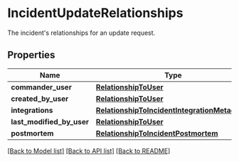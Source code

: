 # IncidentUpdateRelationships

The incident's relationships for an update request.

## Properties

| Name                      | Type                                                                                            | Description | Notes      |
| ------------------------- | ----------------------------------------------------------------------------------------------- | ----------- | ---------- |
| **commander_user**        | [**RelationshipToUser**](RelationshipToUser.md)                                                 |             | [optional] |
| **created_by_user**       | [**RelationshipToUser**](RelationshipToUser.md)                                                 |             | [optional] |
| **integrations**          | [**RelationshipToIncidentIntegrationMetadatas**](RelationshipToIncidentIntegrationMetadatas.md) |             | [optional] |
| **last_modified_by_user** | [**RelationshipToUser**](RelationshipToUser.md)                                                 |             | [optional] |
| **postmortem**            | [**RelationshipToIncidentPostmortem**](RelationshipToIncidentPostmortem.md)                     |             | [optional] |

[[Back to Model list]](README.md#documentation-for-models) [[Back to API list]](README.md#documentation-for-api-endpoints) [[Back to README]](README.md)
